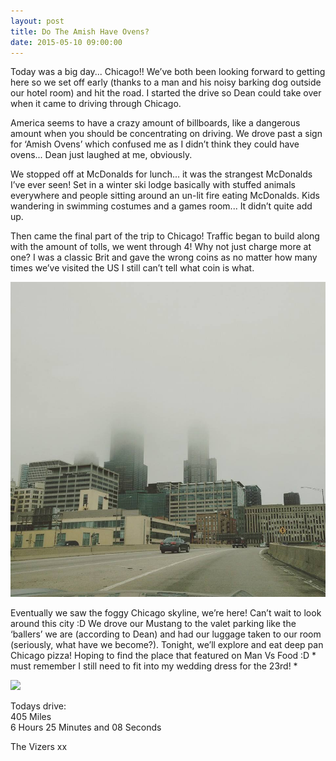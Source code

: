 ```yaml
---
layout: post
title: Do The Amish Have Ovens?
date: 2015-05-10 09:00:00
---
```


Today was a big day... Chicago!! We’ve both been looking forward to getting here so we set off early (thanks to a man and his noisy barking dog outside our hotel room) and hit the road. I started the drive so Dean could take over when it came to driving through Chicago. 

America seems to have a crazy amount of billboards, like a dangerous amount when you should be concentrating on driving. We drove past a sign for ‘Amish Ovens’ which confused me as I didn’t think they could have ovens... Dean just laughed at me, obviously.

We stopped off at McDonalds for lunch... it was the strangest McDonalds I’ve ever seen! Set in a winter ski lodge basically with stuffed animals everywhere and people sitting around an un-lit fire eating McDonalds. Kids wandering in swimming costumes and a games room... It didn’t quite add up.

Then came the final part of the trip to Chicago! Traffic began to build along with the amount of tolls, we went through 4! Why not just charge more at one? I was a classic Brit and gave the wrong coins as no matter how many times we’ve visited the US I still can’t tell what coin is what.

![](/images/cloudyChicago.jpg)

Eventually we saw the foggy Chicago skyline, we’re here! Can’t wait to look around this city :D We drove our Mustang to the valet parking like the ‘ballers’ we are (according to Dean) and had our luggage taken to our room (seriously, what have we become?). Tonight, we’ll explore and eat deep pan Chicago pizza! Hoping to find the place that featured on Man Vs Food :D * must remember I still need to fit into my wedding dress for the 23rd! *

![](/images/chicagoHotelView.jpg)

Todays drive:<br />
405 Miles<br />
6 Hours 25 Minutes and 08 Seconds

The Vizers xx